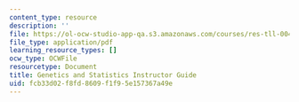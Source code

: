 ```yaml
---
content_type: resource
description: ''
file: https://ol-ocw-studio-app-qa.s3.amazonaws.com/courses/res-tll-004-stem-concept-videos-fall-2013/fcb33d02f8fd8609f1f95e157367a49e_MITRES_TLL-004F13_Gntcs_IG.pdf
file_type: application/pdf
learning_resource_types: []
ocw_type: OCWFile
resourcetype: Document
title: Genetics and Statistics Instructor Guide
uid: fcb33d02-f8fd-8609-f1f9-5e157367a49e
---
```

